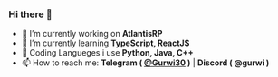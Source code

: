 ### Hi there 👋


- 🔭 I’m currently working on **AtlantisRP**
- 🌱 I’m currently learning **TypeScript, ReactJS**
- 🐣 Coding Langueges i use **Python, Java, C++**
- 📫 How to reach me: **Telegram ( [@Gurwi30](https://t.me/Gurwi30) )** | **Discord ( @gurwi )**
